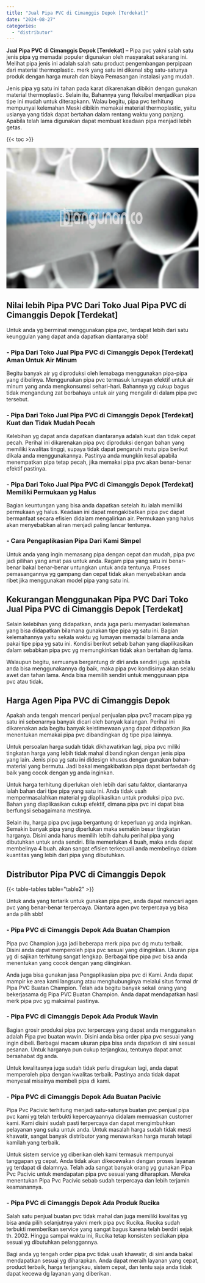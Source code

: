 ```yaml
---
title: "Jual Pipa PVC di Cimanggis Depok [Terdekat]"
date: "2024-08-27"
categories: 
  - "distributor"
---
```


**Jual Pipa PVC di Cimanggis Depok \[Terdekat\]** – Pipa pvc yakni salah satu jenis pipa yg memadai populer digunakan oleh masyarakat sekarang ini. Melihat pipa jenis ini adalah salah satu product pengembangan perpipaan dari material thermoplastic. merk yang satu ini dikenal sbg satu-satunya produk dengan harga murah dan biaya Pemasangan instalasi yang mudah.

Jenis pipa yg satu ini tahan pada karat dikarenakan dibikin dengan gunakan material thermoplastic. Selain itu, Bahannya yang fleksibel menjadikan pipa tipe ini mudah untuk diterapkann. Walau begitu, pipa pvc terhitung mempunyai kelemahan Meski dibikin memakai material thermoplastic, yaitu usianya yang tidak dapat bertahan dalam rentang waktu yang panjang. Apabila telah lama digunakan dapat membuat keadaan pipa menjadi lebih getas.

{{< toc >}}

![Jual Pipa PVC di Cimanggis Depok [Terdekat]](/images/jaul-pipa-pvc-01.png)

## Nilai lebih Pipa PVC Dari Toko Jual Pipa PVC di Cimanggis Depok \[Terdekat\]

Untuk anda yg berminat menggunakan pipa pvc, terdapat lebih dari satu keunggulan yang dapat anda dapatkan diantaranya sbb!

### \- Pipa Dari Toko Jual Pipa PVC di Cimanggis Depok \[Terdekat\] Aman Untuk Air Minum

Begitu banyak air yg diproduksi oleh lemabaga menggunakan pipa-pipa yang dibelinya. Menggunakan pipa pvc termasuk lumayan efektif untuk air minum yang anda mengkonsumsi sehari-hari. Bahannya yg cukup bagus tidak mengandung zat berbahaya untuk air yang mengalir di dalam pipa pvc tersebut.

### \- Pipa Dari Toko Jual Pipa PVC di Cimanggis Depok \[Terdekat\] Kuat dan Tidak Mudah Pecah

Kelebihan yg dapat anda dapatkan diantaranya adalah kuat dan tidak cepat pecah. Perihal ini dikarenakan pipa pvc diproduksi dengan bahan yang memiliki kwalitas tinggi, supaya tidak dapat pengaruhi mutu pipa berikut dikala anda menggunakannya. Pastinya anda mungkin kesal apabila menempatkan pipa tetap pecah, jika memakai pipa pvc akan benar-benar efektif pastinya.

### \- Pipa Dari Toko Jual Pipa PVC di Cimanggis Depok \[Terdekat\] Memiliki Permukaan yg Halus

Bagian keuntungan yang bisa anda dapatkan setelah itu ialah memiliki permukaan yg halus. Keadaan ini dapat mengakibatkan pipa pvc dapat bermanfaat secara efisien didalam mengalirkan air. Permukaan yang halus akan menyebabkan aliran menjadi paling lancar tentunya.

### \- Cara Pengaplikasian Pipa Dari Kami Simpel

Untuk anda yang ingin memasang pipa dengan cepat dan mudah, pipa pvc jadi pilihan yang amat pas untuk anda. Ragam pipa yang satu ini benar-benar bakal benar-benar untungkan untuk anda tentunya. Proses pemasangannya yg gampang dan cepat tidak akan menyebabkan anda ribet jika menggunakan model pipa yang satu ini.

## Kekurangan Menggunakan Pipa PVC Dari Toko Jual Pipa PVC di Cimanggis Depok \[Terdekat\]

Selain kelebihan yang didapatkan, anda juga perlu menyadari kelemahan yang bisa didapatkan bilamana gunakan tipe pipa yg satu ini. Bagian kelemahannya yaitu sekala waktu yg lumayan memadai bilamana anda pakai tipe pipa yg satu ini. Kondisi berikut sebab bahan yang diaplikasikan dalam sebabkan pipa pvc yg memungkinkan tidak akan bertahan dg lama.

Walaupun begitu, semuanya bergantung dr diri anda sendiri juga. apabila anda bisa menggunakannya dg baik, maka pipa pvc kondisinya akan selalu awet dan tahan lama. Anda bisa memilih sendiri untuk menggunaan pipa pvc atau tidak.

## Harga Agen Pipa PVC di Cimanggis Depok

Apakah anda tengah mencari penjual penjualan pipa pvc? macam pipa yg satu ini sebenarnya banyak dicari oleh banyak kalangan. Perihal ini dikarenakan ada begitu banyak keistimewaan yang dapat didapatkan jika menentukan memakai pipa pvc dibandingkan dg tipe pipa lainnya.

Untuk persoalan harga sudah tidak dikhawatirkan lagi, pipa pvc miliki tingkatan harga yang lebih tidak mahal dibandingkan dengan jenis pipa yang lain. Jenis pipa yg satu ini didesign khusus dengan gunakan bahan-material yang bermutu. Jadi bakal mengakibatkan pipa dapat berfaedah dg baik yang cocok dengan yg anda inginkan.

Untuk harga terhitung diperlukan oleh lebih dari satu faktor, diantaranya ialah bahan dari tipe pipa yang satu ini. Anda tidak usah mempermasalahkan material yg diaplikasikan untuk produksi pipa pvc. Bahan yang diaplikasikan cukup efektif, dimana pipa pvc ini dapat bisa berfungsi sebagaimana mestinya.

Selain itu, harga pipa pvc juga bergantung dr keperluan yg anda inginkan. Semakin banyak pipa yang diperlukan maka semakin besar tingkatan harganya. Disini anda harus memilih lebih dahulu perihal pipa yang dibutuhkan untuk anda sendiri. Bila memerlukan 4 buah, maka anda dapat membelinya 4 buah. akan sangat efisien terkecuali anda membelinya dalam kuantitas yang lebih dari pipa yang dibutuhkan.

## Distributor Pipa PVC di Cimanggis Depok

{{< table-tables table="table2" >}}

Untuk anda yang tertarik untuk gunakan pipa pvc, anda dapat mencari agen pvc yang benar-benar terpercaya. Diantara agen pvc terpercaya yg bisa anda pilih sbb!

### \- Pipa PVC di Cimanggis Depok Ada Buatan Champion

Pipa pvc Champion juga jadi beberapa merk pipa pvc dg mutu terbaik. Disini anda dapat memperoleh pipa pvc sesuai yang diinginkan. Ukuran pipa yg di sajikan terhitung sangat lengkap. Berbagai tipe pipa pvc bisa anda menentukan yang cocok dengan yang diinginkan.

Anda juga bisa gunakan jasa Pengaplikasian pipa pvc di Kami. Anda dapat mampir ke area kami langsung atau menghubunginya melalui situs formal dr Pipa PVC Buatan Champion. Telah ada begitu banyak sekali orang yang bekerjasama dg Pipa PVC Buatan Champion. Anda dapat mendapatkan hasil merk pipa pvc yg maksimal pastinya.

### \- Pipa PVC di Cimanggis Depok Ada Produk Wavin

Bagian grosir produksi pipa pvc terpercaya yang dapat anda menggunakan adalah Pipa pvc buatan wavin. Disini anda bisa order pipa pvc sesuai yang ingin dibeli. Berbagai macam ukuran pipa bisa anda dapatkan di sini sesuai pesanan. Untuk harganya pun cukup terjangkau, tentunya dapat amat bersahabat dg anda.

Untuk kwalitasnya juga sudah tidak perlu diragukan lagi, anda dapat memperoleh pipa dengan kwalitas terbaik. Pastinya anda tidak dapat menyesal misalnya membeli pipa di kami.

### \- Pipa PVC di Cimanggis Depok Ada Buatan Pacivic

Pipa Pvc Pacivic terhitung menjadi satu-satunya buatan pvc penjual pipa pvc kami yg telah terbukti kepercayaannya didalam memuaskan customer kami. Kami disini sudah pasti terpercaya dan dapat mengimbuhkan pelayanan yang suka untuk anda. Untuk masalah harga sudah tidak mesti khawatir, sangat banyak distributor yang menawarkan harga murah tetapi kamilah yang terbaik.

Untuk sistem service yg diberikan oleh kami termasuk mempunyai tanggapan yg cepat. Anda tidak akan dikecewakan dengan proses layanan yg terdapat di dalamnya. Telah ada sangat banyak orang yg gunakan Pipa Pvc Pacivic untuk mendapatan pipa pvc sesuai yang diharapkan. Mereka menentukan Pipa Pvc Pacivic sebab sudah terpercaya dan lebih terjamin keamanannya.

### \- Pipa PVC di Cimanggis Depok Ada Produk Rucika

Salah satu penjual buatan pvc tidak mahal dan juga memiliki kwalitas yg bisa anda pilih selanjutnya yakni merk pipa pvc Rucika. Rucika sudah terbukti memberikan service yang sangat bagus karena telah berdiri sejak th. 2002. Hingga sampai waktu ini, Rucika tetap konsisten sediakan pipa sesuai yg dibutuhkan pelanggannya.

Bagi anda yg tengah order pipa pvc tidak usah khawatir, di sini anda bakal mendapatkan sesuai yg diharapkan. Anda dapat meraih layanan yang cepat, product terbaik, harga terjangkau, sistem cepat, dan tentu saja anda tidak dapat kecewa dg layanan yang diberikan.
